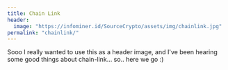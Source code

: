 ```yaml
---
title: Chain Link
header: 
  image: "https://infominer.id/SourceCrypto/assets/img/chainlink.jpg"
permalink: "chainlink/"
---
```


Sooo I really wanted to use this as a header image, and I've been hearing some good things about chain-link... so.. here we go :)